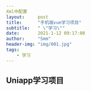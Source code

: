 ```yaml
---
Xml中配置 
layout:     post
title:      "手机端vue学习项目"
subtitle:   " \"学习\""
date:       2021-1-12 09:17:00
author:     "Smm"
header-img: "img/001.jpg"
tags:
    - 学习
---
```


## **Uniapp学习项目**



>



